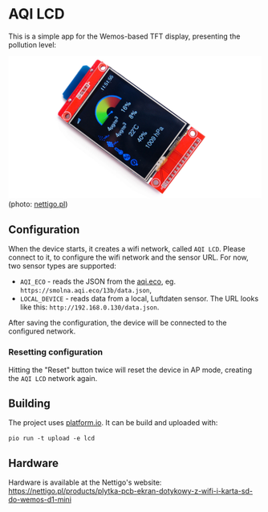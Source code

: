 # AQI LCD

This is a simple app for the Wemos-based TFT display, presenting the pollution level:

![](docs/photo.jpg)
(photo: [nettigo.pl](https://nettigo.pl/products/plytka-pcb-ekran-dotykowy-z-wifi-i-karta-sd-do-wemos-d1-mini))

## Configuration

When the device starts, it creates a wifi network, called `AQI LCD`. Please connect to it, to configure the wifi network and the sensor URL. For now, two sensor types are supported:

* `AQI_ECO` - reads the JSON from the  [aqi.eco](https://aqi.eco), eg. `https://smolna.aqi.eco/13b/data.json`,
* `LOCAL_DEVICE` - reads data from a local, Luftdaten sensor. The URL looks like this: `http://192.168.0.130/data.json`.

After saving the configuration, the device will be connected to the configured network.

### Resetting configuration

Hitting the "Reset" button twice will reset the device in AP mode, creating the `AQI LCD` network again.

## Building

The project uses [platform.io](https://platform.io/). It can be build and uploaded with:

```
pio run -t upload -e lcd
```

## Hardware

Hardware is available at the Nettigo's website: https://nettigo.pl/products/plytka-pcb-ekran-dotykowy-z-wifi-i-karta-sd-do-wemos-d1-mini
